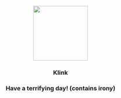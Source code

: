 <p align="center">
    <img src="https://raw.githubusercontent.com/PokeAPI/sprites/master/sprites/pokemon/599.png" width="150" height="150">
</p>
<h3 align="center"> <b>Klink</b></h3>
<h3 align="center">Have a terrifying day! (contains irony)</h3>
